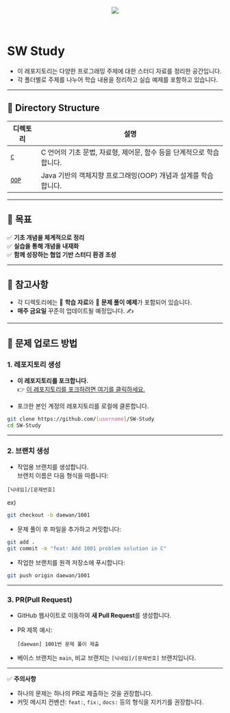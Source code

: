 <p align="center">
  <img src="https://capsule-render.vercel.app/api?type=waving&color=87CEFA&height=200&section=header&text=SW%20Study&fontSize=50&fontAlignY=40&fontColor=DFF6FF" />
</p>
<br>

# SW Study

- 이 레포지토리는 다양한 프로그래밍 주제에 대한 스터디 자료를 정리한 공간입니다.   
- 각 폴더별로 주제를 나누어 학습 내용을 정리하고 실습 예제를 포함하고 있습니다.

---

## 📁 Directory Structure

| 디렉토리 | 설명 |
|-|-|
| [`C`](./C) | C 언어의 기초 문법, 자료형, 제어문, 함수 등을 단계적으로 학습합니다. |
| [`OOP`](./OOP) | Java 기반의 객체지향 프로그래밍(OOP) 개념과 설계를 학습합니다. |

---

## 🎯 목표

✅ **기초 개념을 체계적으로 정리**  
✅ **실습을 통해 개념을 내재화**  
✅ **함께 성장하는 협업 기반 스터디 환경 조성**

---

## 📌 참고사항

- 각 디렉토리에는 📄 **학습 자료**와 🧠 **문제 풀이 예제**가 포함되어 있습니다.  
- **매주 금요일** 꾸준히 업데이트될 예정입니다. ✍️

---

## 🔧 문제 업로드 방법

### 1. 레포지토리 생성

- **이 레포지토리를 포크합니다.**  
👉 [이 레포지토리를 포크하려면 여기를 클릭하세요.](https://github.com/daewan1120/SW-Study/fork)

- 포크한 본인 계정의 레포지토리를 로컬에 클론합니다.
```bash
git clone https://github.com/[username]/SW-Study
cd SW-Study
```

---

### 2. 브랜치 생성
- 작업용 브랜치를 생성합니다.  
브랜치 이름은 다음 형식을 따릅니다:

```
[닉네임]/[문제번호]
```

ex)

```bash
git checkout -b daewan/1001
```

- 문제 풀이 후 파일을 추가하고 커밋합니다:

```bash
git add .
git commit -m "feat: Add 1001 problem solution in C"
```

- 작업한 브랜치를 원격 저장소에 푸시합니다:

```bash
git push origin daewan/1001
```

---

### 3. PR(Pull Request)

- GitHub 웹사이트로 이동하여 **새 Pull Request**를 생성합니다.
- PR 제목 예시:

    ```
    [daewan] 1001번 문제 풀이 제출
    ```

- 베이스 브랜치는 `main`, 비교 브랜치는 `[닉네임]/[문제번호]` 브랜치입니다.

---

✅ **주의사항**
- 하나의 문제는 하나의 PR로 제출하는 것을 권장합니다.
- 커밋 메시지 컨벤션: `feat:`, `fix:`, `docs:` 등의 형식을 지키기를 권장합니다.